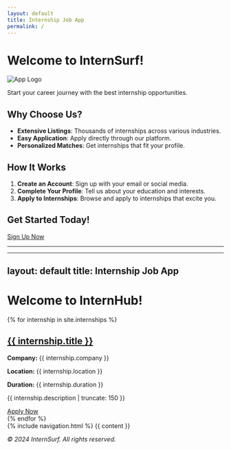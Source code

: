 ```yaml
---
layout: default
title: Internship Job App
permalink: /
---
```

# Welcome to InternSurf!

![App Logo](assets/logo.png)

Start your career journey with the best internship opportunities.

## Why Choose Us?

- **Extensive Listings**: Thousands of internships across various industries.
- **Easy Application**: Apply directly through our platform.
- **Personalized Matches**: Get internships that fit your profile.

## How It Works

1. **Create an Account**: Sign up with your email or social media.
2. **Complete Your Profile**: Tell us about your education and interests.
3. **Apply to Internships**: Browse and apply to internships that excite you.

## Get Started Today!

[Sign Up Now](signup.html)

---

<!-- index.html -->

---
layout: default
title: Internship Job App
---

<h1>Welcome to InternHub!</h1>

<div class="internship-list">
  {% for internship in site.internships %}
  <div class="internship-box">
    <h2><a href="{{ internship.url | relative_url }}">{{ internship.title }}</a></h2>
    <p><strong>Company:</strong> {{ internship.company }}</p>
    <p><strong>Location:</strong> {{ internship.location }}</p>
    <p><strong>Duration:</strong> {{ internship.duration }}</p>
    <p>{{ internship.description | truncate: 150 }}</p>
    <a href="{{ internship.apply_link }}">Apply Now</a>
  </div>
  {% endfor %}
</div>

<!-- _layouts/default.html -->

<!DOCTYPE html>
<html>
<head>
  <!-- existing head content -->
  <link rel="stylesheet" href="{{ '/assets/style.css' | relative_url }}">
</head>
<body>
  {% include navigation.html %}
  {{ content }}
</body>
</html>



*© 2024 InternSurf. All rights reserved.*
